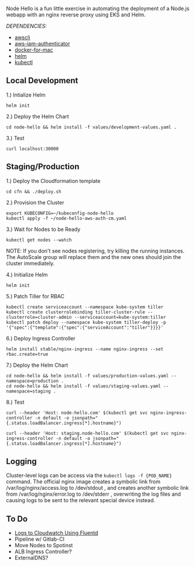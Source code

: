 Node Hello is a fun little exercise in automating the deployment of a Node.js webapp with an nginx reverse proxy using EKS and Helm.

*DEPENDENCIES:*

- [awscli](https://aws.amazon.com/cli/)
- [aws-iam-authenticator](https://docs.aws.amazon.com/eks/latest/userguide/configure-kubectl.html)  
- [docker-for-mac](https://store.docker.com/editions/community/docker-ce-desktop-mac)  
- [helm](https://github.com/helm/helm/blob/master/docs/install.md)  
- [kubectl](https://docs.aws.amazon.com/eks/latest/userguide/configure-kubectl.html)  

## Local Development

1.) Intialize Helm

`helm init`  

2.) Deploy the Helm Chart

`cd node-hello && helm install -f values/development-values.yaml .`  

3.) Test

`curl localhost:30000`  

## Staging/Production

1.) Deploy the Cloudformation template

`cd cfn && ./deploy.sh`  

2.) Provision the Cluster

`export KUBECONFIG=~/kubeconfig-node-hello`  
`kubectl apply -f ~/node-hello-aws-auth-cm.yaml`  

3.) Wait for Nodes to be Ready

`kubectl get nodes --watch`  

NOTE: If you don't see nodes registering, try killing the running instances. The AutoScale group will replace them and the new ones should join the cluster immediately.

4.) Initialize Helm

`helm init`  

5.) Patch Tiller for RBAC

`kubectl create serviceaccount --namespace kube-system tiller`  
`kubectl create clusterrolebinding tiller-cluster-rule --clusterrole=cluster-admin --serviceaccount=kube-system:tiller`  
`kubectl patch deploy --namespace kube-system tiller-deploy -p '{"spec":{"template":{"spec":{"serviceAccount":"tiller"}}}}'`  

6.) Deploy Ingress Controller

`helm install stable/nginx-ingress --name nginx-ingress --set rbac.create=true`  

7.) Deploy the Helm Chart

`cd node-hello && helm install -f values/production-values.yaml --namespace=production .`  
`cd node-hello && helm install -f values/staging-values.yaml --namespace=staging .`  

8.) Test

`curl --header 'Host: node-hello.com' $(kubectl get svc nginx-ingress-controller -n default -o jsonpath="{.status.loadBalancer.ingress[*].hostname}")`  

`curl --header 'Host: staging.node-hello.com' $(kubectl get svc nginx-ingress-controller -n default -o jsonpath="{.status.loadBalancer.ingress[*].hostname}")`  

## Logging

Cluster-level logs can be access via the `kubectl logs -f {POD_NAME}` command. The official nginx image creates a symbolic link from /var/log/nginx/access.log to /dev/stdout , and creates another symbolic link from /var/log/nginx/error.log to /dev/stderr , overwriting the log files and causing logs to be sent to the relevant special device instead. 

## To Do

* [Logs to Cloudwatch Using Fluentd](https://github.com/helm/charts/tree/master/incubator/fluentd-cloudwatch)
* Pipeline w/ Gitlab-CI
* Move Nodes to Spotinst
* ALB Ingress Controller?
* ExternalDNS?
